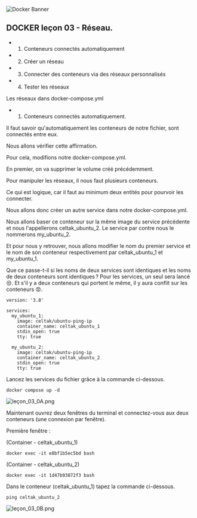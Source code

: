 ![Docker Banner](https://thingsolver.com/wp-content/uploads/docker-cover.png)

## DOCKER leçon 03 - Réseau.

- 1) Conteneurs connectés automatiquement
- 2) Créer un réseau
- 3) Connecter des conteneurs via des réseaux personnalisés
- 4) Tester les réseaux
 
Les réseaux dans docker-compose.yml

- 1) Conteneurs connectés automatiquement.

Il faut savoir qu'automatiquement les conteneurs de notre fichier, sont connectés entre eux.

Nous allons vérifier cette affirmation.

Pour cela, modifions notre docker-compose.yml. 

En premier, on va supprimer le volume créé précédemment.

Pour manipuler les réseaux, il nous faut plusieurs conteneurs. 

Ce qui est logique, car il faut au minimum deux entités pour pourvoir les connecter.

Nous allons donc créer un autre service dans notre docker-compose.yml.

Nous allons baser ce conteneur sur la même image du service précédente et nous l'appellerons celtak_ubuntu_2. Le service par contre nous le nommerons my_ubuntu_2.

Et pour nous y retrouver, nous allons modifier le nom du premier service et le nom de son conteneur respectivement par celtak_ubuntu_1 et my_ubuntu_1.

Que ce passe-t-il si les noms de deux services sont identiques et les noms de deux conteneurs sont identiques ? Pour les services, un seul sera lancé 😒. Et s'il y a deux conteneurs qui portent le même, il y aura conflit sur les conteneurs 😡.

```
version: '3.8'

services:
  my_ubuntu_1:
    image: celtak/ubuntu-ping-ip
    container_name: celtak_ubuntu_1
    stdin_open: true
    tty: true

  my_ubuntu_2:
    image: celtak/ubuntu-ping-ip
    container_name: celtak_ubuntu_2
    stdin_open: true
    tty: true
```
Lancez les services du fichier grâce à la commande ci-dessous.
```
docker compose up -d
```
![leçon_03_0A.png](./images/leçon_03_0A.png)

Maintenant ouvrez deux fenêtres du terminal et connectez-vous aux deux conteneurs (une connexion par fenêtre).

Première fenêtre :

(Container - celtak_ubuntu_1)
```
docker exec -it e8bf1b5ec5bd bash
```
(Container - celtak_ubuntu_2)
```
docker exec -it 1d47b93872f3 bash
```
Dans le conteneur (celtak_ubuntu_1) tapez la commande ci-dessous.
```
ping celtak_ubuntu_2
```
![leçon_03_0B.png](./images/leçon_03_0B.png)

